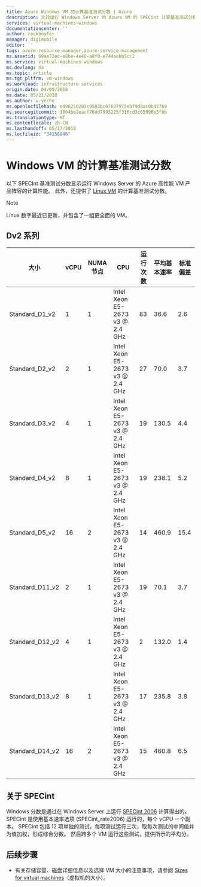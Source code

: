 ```yaml
---
title: Azure Windows VM 的计算基准测试分数 | Azure
description: 比较运行 Windows Server 的 Azure VM 的 SPECint 计算基准测试分数。
services: virtual-machines-windows
documentationcenter: ''
author: rockboyfor
manager: digimobile
editor: ''
tags: azure-resource-manager,azure-service-management
ms.assetid: 69ae72ec-e8be-4e46-a8f0-e744aebb5cc2
ms.service: virtual-machines-windows
ms.devlang: na
ms.topic: article
ms.tgt_pltfrm: vm-windows
ms.workload: infrastructure-services
origin.date: 04/09/2018
ms.date: 05/21/2018
ms.author: v-yeche
ms.openlocfilehash: e496250283c9503bc07637975eb79d8ac0b427b9
ms.sourcegitcommit: 1804be2eacf76dd7993225f316cd3c65996e5fbb
ms.translationtype: HT
ms.contentlocale: zh-CN
ms.lasthandoff: 05/17/2018
ms.locfileid: "34256946"
---
```

# <a name="compute-benchmark-scores-for-windows-vms"></a>Windows VM 的计算基准测试分数
以下 SPECInt 基准测试分数显示运行 Windows Server 的 Azure 高性能 VM 产品阵容的计算性能。 此外，还提供了 [Linux VM](../linux/compute-benchmark-scores.md?toc=%2fvirtual-machines%2flinux%2ftoc.json) 的计算基准测试分数。 

> [!NOTE]
> Linux 数字最近已更新，并包含了一组更全面的 VM。
<!-- Not Available A8-A11 ## A-series - compute-intensive -->

## <a name="dv2-series"></a>Dv2 系列
| 大小 | vCPU | NUMA 节点 | CPU | 运行次数 | 平均基本速率 | 标准偏差 |
| --- | --- | --- | --- | --- | --- | --- |
| Standard_D1_v2 |1 |1 |Intel Xeon E5-2673 v3 @ 2.4 GHz |83 |36.6 |2.6 |
| Standard_D2_v2 |2 |1 |Intel Xeon E5-2673 v3 @ 2.4 GHz |27 |70.0 |3.7 |
| Standard_D3_v2 |4 |1 |Intel Xeon E5-2673 v3 @ 2.4 GHz |19 |130.5 |4.4 |
| Standard_D4_v2 |8 |1 |Intel Xeon E5-2673 v3 @ 2.4 GHz |19 |238.1 |5.2 |
| Standard_D5_v2 |16 |2 |Intel Xeon E5-2673 v3 @ 2.4 GHz |14 |460.9 |15.4 |
| Standard_D11_v2 |2 |1 |Intel Xeon E5-2673 v3 @ 2.4 GHz |19 |70.1 |3.7 |
| Standard_D12_v2 |4 |1 |Intel Xeon E5-2673 v3 @ 2.4 GHz |2 |132.0 |1.4 |
| Standard_D13_v2 |8 |1 |Intel Xeon E5-2673 v3 @ 2.4 GHz |17 |235.8 |3.8 |
| Standard_D14_v2 |16 |2 |Intel Xeon E5-2673 v3 @ 2.4 GHz |15 |460.8 |6.5 |

## <a name="about-specint"></a>关于 SPECint
Windows 分数是通过在 Windows Server 上运行 [SPECint 2006](https://www.spec.org/cpu2006/results/rint2006.html) 计算得出的。 SPECint 是使用基本速率选项 (SPECint_rate2006) 运行的，每个 vCPU 一个副本。 SPECint 包括 12 项单独的测试，每项测试运行三次，取每次测试的中间值并为值加权，形成综合分数。 然后跨多个 VM 运行这些测试，提供所示的平均分。

## <a name="next-steps"></a>后续步骤
* 有关存储容量、磁盘详细信息以及选择 VM 大小的注意事项，请参阅 [Sizes for virtual machines](sizes.md?toc=%2fvirtual-machines%2fwindows%2ftoc.json)（虚拟机的大小）。
<!-- Update_Description: wording update, update meta properties -->